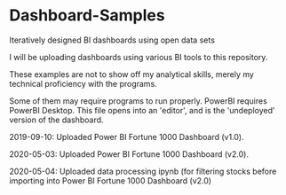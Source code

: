 # Dashboard-Samples
Iteratively designed BI dashboards using open data sets

I will be uploading dashboards using various BI tools to this repository. 

These examples are not to show off my analytical skills, merely my technical proficiency with the programs.

Some of them may require programs to run properly. PowerBI requires PowerBI Desktop. This file opens into an 'editor', and is the 'undeployed' version of the dashboard.

2019-09-10: Uploaded Power BI Fortune 1000 Dashboard (v1.0).

2020-05-03: Uploaded Power BI Fortune 1000 Dashboard (v2.0).

2020-05-04: Uploaded data processing ipynb (for filtering stocks before importing into Power BI Fortune 1000 Dashboard (v2.0)
